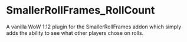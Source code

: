 # SmallerRollFrames_RollCount
A vanilla WoW 1.12 plugin for the SmallerRollFrames addon which simply adds the ability to see what other players chose on rolls.
